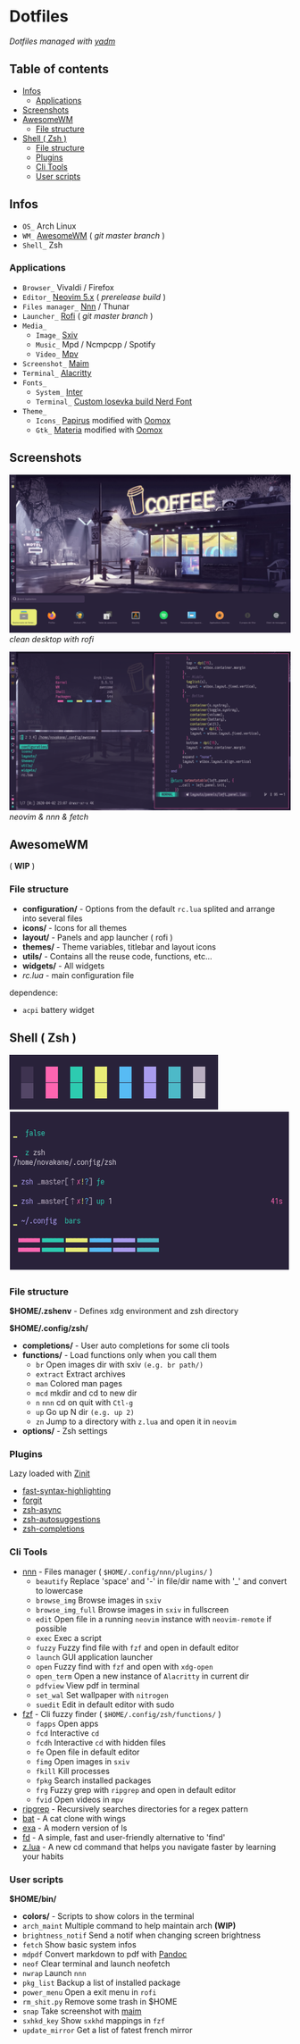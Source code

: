 # Dotfiles

*Dotfiles managed with [yadm](https://yadm.io)*

## Table of contents

* [Infos](#infos)
  + [Applications](#applications)
* [Screenshots](#screenshots)
* [AwesomeWM](#awesomewm)
  + [File structure](#file-structure)
* [Shell ( Zsh )](#shell---zsh--)
  + [File structure](#file-structure-1)
  + [Plugins](#plugins)
  + [Cli Tools](#cli-tools)
  + [User scripts](#user-scripts)

## Infos


* `OS_` Arch Linux
* `WM_` [AwesomeWM](https://github.com/awesomeWM/awesome) ( *git master branch* )
* `Shell_` Zsh

### Applications
* `Browser_` Vivaldi / Firefox
* `Editor_` [Neovim 5.x](https://github.com/neovim/neovim) ( *prerelease build* )
* `Files manager_` [Nnn](https://github.com/jarun/nnn) / Thunar
* `Launcher_` [Rofi](https://github.com/davatorium/rofi) ( *git master branch* )
* `Media_`
  * `Image_` [Sxiv](https://github.com/muennich/sxiv)
  * `Music_` Mpd / Ncmpcpp / Spotify
  * `Video_` [Mpv](https://github.com/mpv-player/mpv)
* `Screenshot_` [Maim](https://github.com/naelstrof/maim)
* `Terminal_` [Alacritty](https://github.com/jwilm/alacritty)
* `Fonts_`
  * `System_` [Inter](https://github.com/rsms/inter)
  * `Terminal_` [Custom Iosevka build Nerd Font](https://github.com/be5invis/iosevka)
* `Theme_`
  * `Icons_` [Papirus](https://github.com/PapirusDevelopmentTeam/papirus-icon-theme) modified with [Oomox](https://github.com/themix-project/oomox)
  * `Gtk_` [Materia](https://github.com/nana-4/materia-theme) modified with [Oomox](https://github.com/themix-project/oomox)

## Screenshots


![clean](img/previews/clean.png?raw=true "clean")
*clean desktop with rofi*

![dirty](img/previews/dirty.png?raw=true "dirty")
*neovim & nnn & fetch*

## AwesomeWM

( **WIP** )

### File structure

* **configuration/** - Options from the default `rc.lua` splited and arrange into several files
* **icons/** - Icons for all themes
* **layout/** - Panels and app launcher ( rofi )
* **themes/** - Theme variables, titlebar and layout icons
* **utils/** - Contains all the reuse code, functions, etc...
* **widgets/** - All widgets
* *rc.lua* -  main configuration file

dependence:
  * `acpi` battery widget

## Shell ( Zsh )

![colors](img/previews/colors.png?raw=true "shell colors")
![prompt](img/previews/prompt.png?raw=true "prompt")

### File structure

**$HOME/.zshenv** - Defines xdg environment and zsh directory

**$HOME/.config/zsh/**
* **completions/** - User auto completions for some cli tools
* **functions/** - Load functions only when you call them
    * `br` Open images dir with sxiv `(e.g. br path/)`
    * `extract` Extract archives
    * `man` Colored man pages
    * `mcd` mkdir and cd to new dir
    * `n` `nnn` cd on quit with `Ctl-g`
    * `up` Go up N dir `(e.g. up 2)`
    * `zn` Jump to a directory with `z.lua` and open it in `neovim`
* **options/** - Zsh settings

### Plugins

Lazy loaded with [Zinit](https://github.com/zdharma/zinit)

* [fast-syntax-highlighting](https://github.com/zdharma/fast-syntax-highlighting)
* [forgit](https://github.com/wfxr/forgit)
* [zsh-async](https://github.com/mafredri/zsh-async)
* [zsh-autosuggestions](https://github.com/zsh-users/zsh-autosuggestions)
* [zsh-completions](https://github.com/zsh-users/zsh-completions)

### Cli Tools

* [nnn](https://github.com/jarun/nnn) - Files manager ( `$HOME/.config/nnn/plugins/` )
    * `beautify` Replace 'space' and '-' in file/dir name with '_' and convert to lowercase
    * `browse_img` Browse images in `sxiv`
    * `browse_img_full` Browse images in `sxiv` in fullscreen
    * `edit` Open file in a running `neovim` instance with `neovim-remote` if possible
    * `exec` Exec a script
    * `fuzzy` Fuzzy find file with `fzf` and open in default editor
    * `launch` GUI application launcher
    * `open` Fuzzy find with `fzf` and open with `xdg-open`
    * `open_term` Open a new instance of `Alacritty` in current dir
    * `pdfview` View pdf in terminal
    * `set_wal` Set wallpaper with `nitrogen`
    * `suedit` Edit in default editor with sudo
* [fzf](https://github.com/junegunn/fzf) - Cli fuzzy finder ( `$HOME/.config/zsh/functions/` )
    * `fapps` Open apps
    * `fcd` Interactive `cd`
    * `fcdh` Interactive `cd` with hidden files
    * `fe` Open file in default editor
    * `fimg` Open images in `sxiv`
    * `fkill` Kill processes
    * `fpkg` Search installed packages
    * `frg` Fuzzy grep with `ripgrep` and open in default editor
    * `fvid` Open videos in `mpv`
* [ripgrep](https://github.com/BurntSushi/ripgrep) - Recursively searches directories for a regex pattern
* [bat](https://github.com/sharkdp/bat) - A cat clone with wings
* [exa](https://github.com/ogham/exa) - A modern version of ls
* [fd](https://github.com/sharkdp/fd) - A simple, fast and user-friendly alternative to 'find'
* [z.lua](https://github.com/skywind3000/z.lua) - A new cd command that helps you navigate faster by learning your habits

### User scripts 

**$HOME/bin/**

* **colors/** - Scripts to show colors in the terminal
* `arch_maint` Multiple command to help maintain arch **(WIP)**
* `brightness_notif` Send a notif when changing screen brightness
* `fetch` Show basic system infos
* `mdpdf` Convert markdown to pdf with [Pandoc](https://github.com/jgm/pandoc)
* `neof` Clear terminal and launch neofetch
* `nwrap` Launch `nnn`
* `pkg_list` Backup a list of installed package
* `power_menu` Open a exit menu in `rofi`
* `rm_shit.py` Remove some trash in $HOME
* `snap` Take screenshot with [maim](https://github.com/naelstrof/maim)
* `sxhkd_key` Show `sxkhd` mappings in `fzf`
* `update_mirror` Get a list of fatest french mirror

